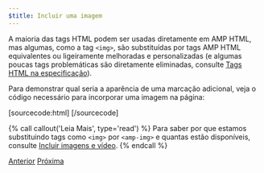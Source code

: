 ```yaml
---
$title: Incluir uma imagem
---
```


A maioria das tags HTML podem ser usadas diretamente em AMP HTML, mas algumas, como a tag `<img>`, são substituídas por tags AMP HTML equivalentes ou ligeiramente melhoradas e personalizadas (e algumas poucas tags problemáticas são diretamente eliminadas, consulte [Tags HTML na especificação](/pt_br/docs/reference/spec.html)).

Para demonstrar qual seria a aparência de uma marcação adicional, veja o código necessário para incorporar uma imagem na página:

[sourcecode:html]
<amp-img src="welcome.jpg" alt="Welcome" height="400" width="800"></amp-img>
[/sourcecode]

{% call callout('Leia Mais', type='read') %}
Para saber por que estamos substituindo tags como `<img>` por `<amp-img>` e quantas estão disponíveis, consulte [Incluir imagens e vídeo](/pt_br/docs/guides/author-develop/amp_replacements.html).
{% endcall %}

<div class="prev-next-buttons">
  <a class="button prev-button" href="/pt_br/docs/tutorials/create/basic_markup.html"><span class="arrow-prev">Anterior</span></a>
  <a class="button next-button" href="/pt_br/docs/tutorials/create/presentation_layout.html"><span class="arrow-next">Próxima</span></a>
</div>

